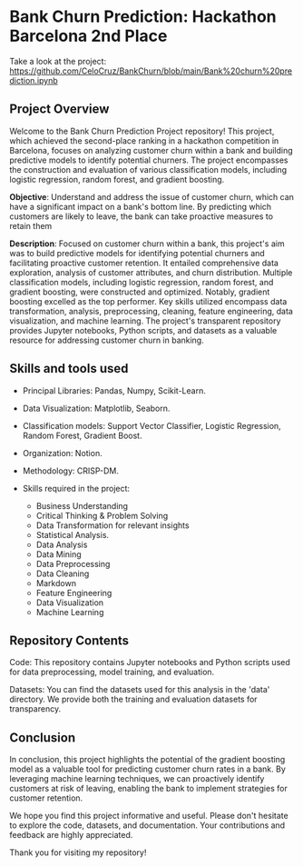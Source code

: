 # Bank Churn Prediction: Hackathon Barcelona 2nd Place
Take a look at the project: https://github.com/CeloCruz/BankChurn/blob/main/Bank%20churn%20prediction.ipynb

## Project Overview
Welcome to the Bank Churn Prediction Project repository! This project, which achieved the second-place ranking in a hackathon competition in Barcelona, focuses on analyzing customer churn within a bank and building predictive models to identify potential churners. The project encompasses the construction and evaluation of various classification models, including logistic regression, random forest, and gradient boosting.

**Objective**: Understand and address the issue of customer churn, which can have a significant impact on a bank's bottom line. By predicting which customers are likely to leave, the bank can take proactive measures to retain them

**Description**: 
Focused on customer churn within a bank, this project's aim was to build predictive models for identifying potential churners and facilitating proactive customer retention. It entailed comprehensive data exploration, analysis of customer attributes, and churn distribution. Multiple classification models, including logistic regression, random forest, and gradient boosting, were constructed and optimized. Notably, gradient boosting excelled as the top performer. Key skills utilized encompass data transformation, analysis, preprocessing, cleaning, feature engineering, data visualization, and machine learning. The project's transparent repository provides Jupyter notebooks, Python scripts, and datasets as a valuable resource for addressing customer churn in banking.

## Skills and tools used
* Principal Libraries: Pandas, Numpy, Scikit-Learn.
* Data Visualization: Matplotlib, Seaborn.
* Classification models: Support Vector Classifier, Logistic Regression, Random Forest, Gradient Boost.
* Organization: Notion.
* Methodology: CRISP-DM.

* Skills required in the project:
  * Business Understanding
  * Critical Thinking & Problem Solving
  * Data Transformation for relevant insights
  * Statistical Analysis.
  * Data Analysis
  * Data Mining
  * Data Preprocessing
  * Data Cleaning
  * Markdown
  * Feature Engineering
  * Data Visualization
  * Machine Learning
    
## Repository Contents
Code: This repository contains Jupyter notebooks and Python scripts used for data preprocessing, model training, and evaluation.

Datasets: You can find the datasets used for this analysis in the 'data' directory. We provide both the training and evaluation datasets for transparency.

## Conclusion
In conclusion, this project highlights the potential of the gradient boosting model as a valuable tool for predicting customer churn rates in a bank. By leveraging machine learning techniques, we can proactively identify customers at risk of leaving, enabling the bank to implement strategies for customer retention.

We hope you find this project informative and useful. Please don't hesitate to explore the code, datasets, and documentation. Your contributions and feedback are highly appreciated.

Thank you for visiting my repository!
